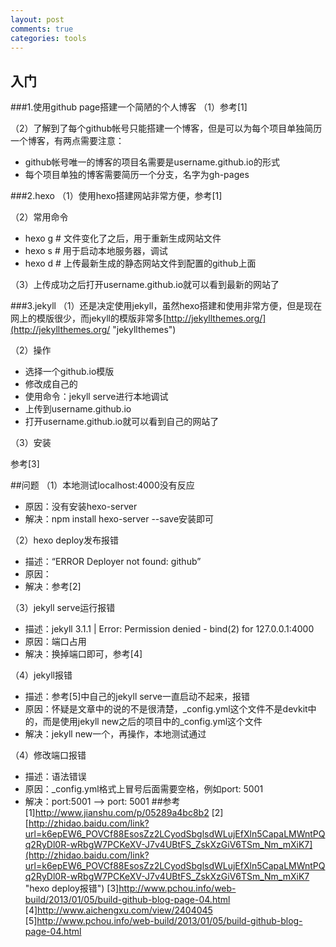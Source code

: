 ```yaml
---
layout: post
comments: true
categories: tools
---
```


## 入门

###1.使用github page搭建一个简陋的个人博客
（1）参考[1]

（2）了解到了每个github帐号只能搭建一个博客，但是可以为每个项目单独简历一个博客，有两点需要注意：

* github帐号唯一的博客的项目名需要是username.github.io的形式
* 每个项目单独的博客需要简历一个分支，名字为gh-pages

###2.hexo
（1）使用hexo搭建网站非常方便，参考[1]

（2）常用命令

* hexo g	# 文件变化了之后，用于重新生成网站文件
* hexo s	# 用于启动本地服务器，调试
* hexo d	# 上传最新生成的静态网站文件到配置的github上面

（3）上传成功之后打开username.github.io就可以看到最新的网站了

###3.jekyll
（1）还是决定使用jekyll，虽然hexo搭建和使用非常方便，但是现在网上的模版很少，而jekyll的模版非常多[http://jekyllthemes.org/](http://jekyllthemes.org/ "jekyllthemes")

（2）操作

* 选择一个github.io模版
* 修改成自己的
* 使用命令：jekyll serve进行本地调试
* 上传到username.github.io
* 打开username.github.io就可以看到自己的网站了

（3）安装

参考[3]

##问题
（1）本地测试localhost:4000没有反应

* 原因：没有安装hexo-server
* 解决：npm install hexo-server --save安装即可

（2）hexo deploy发布报错

* 描述：“ERROR Deployer not found: github”
* 原因：
* 解决：参考[2]

（3）jekyll serve运行报错

* 描述：jekyll 3.1.1 | Error:  Permission denied - bind(2) for 127.0.0.1:4000
* 原因：端口占用
* 解决：换掉端口即可，参考[4]

（4）jekyll报错

* 描述：参考[5]中自己的jekyll serve一直启动不起来，报错
* 原因：怀疑是文章中的说的不是很清楚，_config.yml这个文件不是devkit中的，而是使用jekyll new之后的项目中的_config.yml这个文件
* 解决：jekyll new一个，再操作，本地测试通过


（4）修改端口报错

* 描述：语法错误
* 原因：_config.yml格式上冒号后面需要空格，例如port: 5001
* 解决：port:5001 --> port: 5001
##参考
[1]http://www.jianshu.com/p/05289a4bc8b2
[2][http://zhidao.baidu.com/link?url=k6epEW6_POVCf88EsosZz2LCyodSbglsdWLujEfXln5CapaLMWntPQq2RyDl0R-wRbgW7PCKeXV-J7v4UBtFS_ZskXzGiV6TSm_Nm_mXiK7](http://zhidao.baidu.com/link?url=k6epEW6_POVCf88EsosZz2LCyodSbglsdWLujEfXln5CapaLMWntPQq2RyDl0R-wRbgW7PCKeXV-J7v4UBtFS_ZskXzGiV6TSm_Nm_mXiK7 "hexo deploy报错")
[3]http://www.pchou.info/web-build/2013/01/05/build-github-blog-page-04.html
[4]http://www.aichengxu.com/view/2404045
[5]http://www.pchou.info/web-build/2013/01/05/build-github-blog-page-04.html